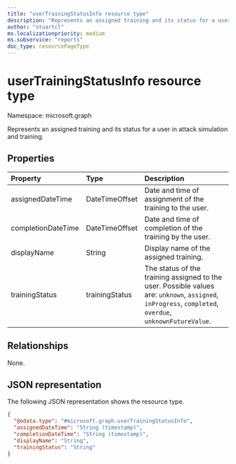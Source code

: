 ```yaml
---
title: "userTrainingStatusInfo resource type"
description: "Represents an assigned training and its status for a user in attack simulation and training."
author: "stuartcl"
ms.localizationpriority: medium
ms.subservice: "reports"
doc_type: resourcePageType
---
```


# userTrainingStatusInfo resource type

Namespace: microsoft.graph

Represents an assigned training and its status for a user in attack simulation and training.

## Properties
|Property|Type|Description|
|:---|:---|:---|
|assignedDateTime|DateTimeOffset|Date and time of assignment of the training to the user.|
|completionDateTime|DateTimeOffset|Date and time of completion of the training by the user.|
|displayName|String|Display name of the assigned training.|
|trainingStatus|trainingStatus|The status of the training assigned to the user. Possible values are: `unknown`, `assigned`, `inProgress`, `completed`, `overdue`, `unknownFutureValue`.|

## Relationships
None.

## JSON representation
The following JSON representation shows the resource type.
<!-- {
  "blockType": "resource",
  "@odata.type": "microsoft.graph.userTrainingStatusInfo"
}
-->
``` json
{
  "@odata.type": "#microsoft.graph.userTrainingStatusInfo",
  "assignedDateTime": "String (timestamp)",
  "completionDateTime": "String (timestamp)",
  "displayName": "String",
  "trainingStatus": "String"  
}
```


